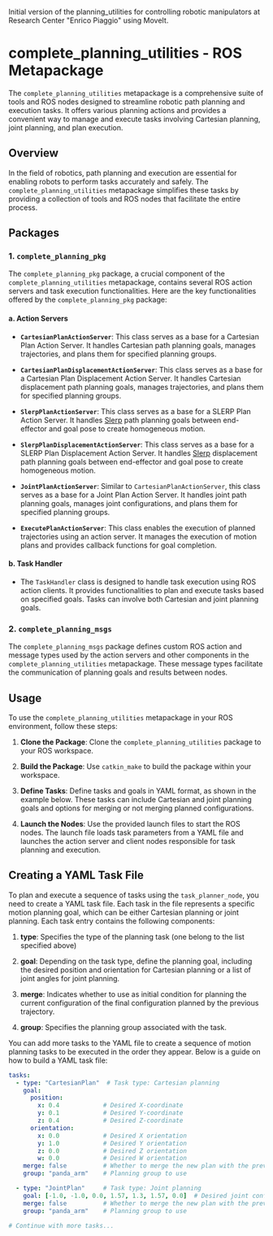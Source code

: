 Initial version of the planning_utilities for controlling robotic manipulators at Research Center "Enrico Piaggio" using MoveIt.

# complete_planning_utilities - ROS Metapackage

The `complete_planning_utilities` metapackage is a comprehensive suite of tools and ROS nodes designed to streamline robotic path planning and execution tasks. It offers various planning actions and provides a convenient way to manage and execute tasks involving Cartesian planning, joint planning, and plan execution.

## Overview

In the field of robotics, path planning and execution are essential for enabling robots to perform tasks accurately and safely. The `complete_planning_utilities` metapackage simplifies these tasks by providing a collection of tools and ROS nodes that facilitate the entire process.

## Packages

### 1. `complete_planning_pkg`

The `complete_planning_pkg` package, a crucial component of the `complete_planning_utilities` metapackage, contains several ROS action servers and task execution functionalities. Here are the key functionalities offered by the `complete_planning_pkg` package:

#### a. Action Servers
   - **`CartesianPlanActionServer`**: This class serves as a base for a Cartesian Plan Action Server. It handles Cartesian path planning goals, manages trajectories, and plans them for specified planning groups.

   - **`CartesianPlanDisplacementActionServer`**: This class serves as a base for a Cartesian Plan Displacement Action Server. It handles Cartesian displacement path planning goals, manages trajectories, and plans them for specified planning groups.

   - **`SlerpPlanActionServer`**: This class serves as a base for a SLERP Plan Action Server. It handles [Slerp](https://it.wikipedia.org/wiki/Slerp) path planning goals between end-effector and goal pose to create homogeneous motion.

   - **`SlerpPlanDisplacementActionServer`**: This class serves as a base for a SLERP Plan Displacement Action Server. It handles [Slerp](https://it.wikipedia.org/wiki/Slerp) displacement path planning goals between end-effector and goal pose to create homogeneous motion.

   - **`JointPlanActionServer`**: Similar to `CartesianPlanActionServer`, this class serves as a base for a Joint Plan Action Server. It handles joint path planning goals, manages joint configurations, and plans them for specified planning groups.

   - **`ExecutePlanActionServer`**: This class enables the execution of planned trajectories using an action server. It manages the execution of motion plans and provides callback functions for goal completion.

#### b. Task Handler
   - The `TaskHandler` class is designed to handle task execution using ROS action clients. It provides functionalities to plan and execute tasks based on specified goals. Tasks can involve both Cartesian and joint planning goals.

### 2. `complete_planning_msgs`

The `complete_planning_msgs` package defines custom ROS action and message types used by the action servers and other components in the `complete_planning_utilities` metapackage. These message types facilitate the communication of planning goals and results between nodes.

## Usage

To use the `complete_planning_utilities` metapackage in your ROS environment, follow these steps:

1. **Clone the Package**: Clone the `complete_planning_utilities` package to your ROS workspace.

2. **Build the Package**: Use `catkin_make` to build the package within your workspace.

3. **Define Tasks**: Define tasks and goals in YAML format, as shown in the example below. These tasks can include Cartesian and joint planning goals and options for merging or not merging planned configurations.

4. **Launch the Nodes**: Use the provided launch files to start the ROS nodes. The launch file loads task parameters from a YAML file and launches the action server and client nodes responsible for task planning and execution.



## Creating a YAML Task File

To plan and execute a sequence of tasks using the `task_planner_node`, you need to create a YAML task file. Each task in the file represents a specific motion planning goal, which can be either Cartesian planning or joint planning. 
Each task entry contains the following components:

1. **type**: Specifies the type of the planning task (one belong to the list specified above)

2. **goal**: Depending on the task type, define the planning goal, including the desired position and orientation for Cartesian planning or a list of joint angles for joint planning.

3. **merge**: Indicates whether to use as initial condition for planning the current configuration of the final configuration planned by the previous trajectory.

4. **group**: Specifies the planning group associated with the task.

You can add more tasks to the YAML file to create a sequence of motion planning tasks to be executed in the order they appear.
Below is a guide on how to build a YAML task file:

```yaml
tasks:
  - type: "CartesianPlan"  # Task type: Cartesian planning
    goal:
      position:
        x: 0.4            # Desired X-coordinate
        y: 0.1            # Desired Y-coordinate
        z: 0.4            # Desired Z-coordinate
      orientation:
        x: 0.0            # Desired X orientation
        y: 1.0            # Desired Y orientation
        z: 0.0            # Desired Z orientation
        w: 0.0            # Desired W orientation
    merge: false          # Whether to merge the new plan with the previous one
    group: "panda_arm"    # Planning group to use

  - type: "JointPlan"     # Task type: Joint planning
    goal: [-1.0, -1.0, 0.0, 1.57, 1.3, 1.57, 0.0]  # Desired joint configuration
    merge: false          # Whether to merge the new plan with the previous one
    group: "panda_arm"    # Planning group to use

# Continue with more tasks...
```
